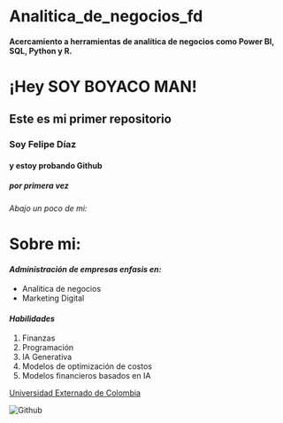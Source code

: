 # Analitica_de_negocios_fd
#### Acercamiento a herramientas de analítica de negocios como Power BI, SQL, Python y R.

# ¡Hey SOY BOYACO MAN!
## Este es mi primer repositorio
### Soy Felipe Díaz
#### y estoy probando Github
##### por primera vez
###### Abajo un poco de mi:

# **Sobre mi:**

#### *Administración de empresas enfasis en:*
* Analitica de negocios
* Marketing Digital

####  *Habilidades*
1. Finanzas
2. Programación
3. IA Generativa
4. Modelos de optimización de costos
5. Modelos financieros basados en IA

[Universidad Externado de Colombia](https://www.uexternado.edu.co/administracion-de-empresas/)

![Github](https://wolksoftcr.com/wp-content/uploads/2023/06/nueve-de-cada-diez-programadores-usan-ia-una-encuesta-de-github-muestra-como-lo-raro-precisamente-es-no-usarla.jpg)

